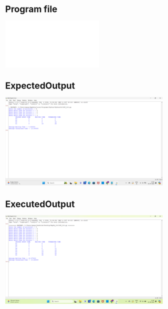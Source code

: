 # Program file
![SJF_518.py](SJF_518.py)

# ExpectedOutput
![ExpectedOutput](ExpectedOutput.png)

# ExecutedOutput
![ExecutedOutput](ExecutedOutput.png)





